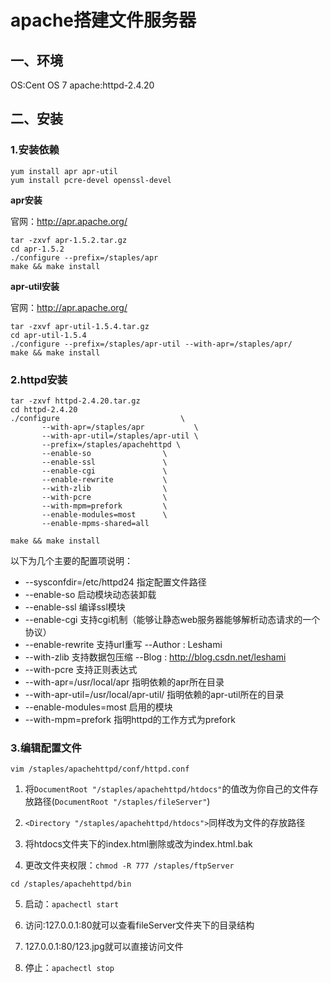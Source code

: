 # apache搭建文件服务器

## 一、环境

OS:Cent OS 7
apache:httpd-2.4.20


## 二、安装

### 1.安装依赖
```
yum install apr apr-util
yum install pcre-devel openssl-devel
```


**apr安装**

官网：http://apr.apache.org/
```
tar -zxvf apr-1.5.2.tar.gz
cd apr-1.5.2
./configure --prefix=/staples/apr
make && make install
```

**apr-util安装**

官网：http://apr.apache.org/
```
tar -zxvf apr-util-1.5.4.tar.gz
cd apr-util-1.5.4
./configure --prefix=/staples/apr-util --with-apr=/staples/apr/
make && make install
```


### 2.httpd安装
```
tar -zxvf httpd-2.4.20.tar.gz
cd httpd-2.4.20
./configure                           \
       --with-apr=/staples/apr           \
       --with-apr-util=/staples/apr-util \
       --prefix=/staples/apachehttpd \
       --enable-so                \
       --enable-ssl               \
       --enable-cgi               \
       --enable-rewrite           \
       --with-zlib                \
       --with-pcre                \
       --with-mpm=prefork         \
       --enable-modules=most      \
       --enable-mpms-shared=all   

make && make install
```
以下为几个主要的配置项说明：
- --sysconfdir=/etc/httpd24  指定配置文件路径
- --enable-so  启动模块动态装卸载
- --enable-ssl 编译ssl模块
- --enable-cgi 支持cgi机制（能够让静态web服务器能够解析动态请求的一个协议）
- --enable-rewrite  支持url重写     --Author : Leshami
- --with-zlib  支持数据包压缩       --Blog   : http://blog.csdn.net/leshami
- --with-pcre  支持正则表达式
- --with-apr=/usr/local/apr  指明依赖的apr所在目录
- --with-apr-util=/usr/local/apr-util/  指明依赖的apr-util所在的目录
- --enable-modules=most      启用的模块
- --with-mpm=prefork         指明httpd的工作方式为prefork

### 3.编辑配置文件
```
vim /staples/apachehttpd/conf/httpd.conf
```
1. 将`DocumentRoot "/staples/apachehttpd/htdocs"`的值改为你自己的文件存放路径(`DocumentRoot "/staples/fileServer"`)

2. `<Directory "/staples/apachehttpd/htdocs">`同样改为文件的存放路径

3. 将htdocs文件夹下的index.html删除或改为index.html.bak

4. 更改文件夹权限：`chmod -R 777 /staples/ftpServer`
```
cd /staples/apachehttpd/bin
```
5. 启动：`apachectl start`

6. 访问:127.0.0.1:80就可以查看fileServer文件夹下的目录结构

7. 127.0.0.1:80/123.jpg就可以直接访问文件

8. 停止：`apachectl stop`
